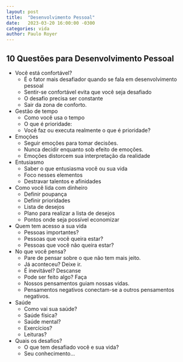 ```yaml
---
layout: post
title:  "Desenvolvimento Pessoal"
date:   2023-03-20 16:00:00 -0300
categories: vida 
author: Paulo Royer
---
```


## 10 Questões para Desenvolvimento Pessoal

- Você está confortável?
  - É o fator mais desafiador quando se fala em desenvolvimento pessoal
  - Sentir-se confortável evita que você seja desafiado
  - O desafio precisa ser constante
  - Sair da zona de conforto.
- Gestão de tempo
  - Como você usa o tempo
  - O que é prioridade:
  - Você faz ou executa realmente o que é prioridade?
- Emoções
  - Seguir emoções para tomar decisões.
  - Nunca decidir enquanto sob efeito de emoções.
  - Emoções distorcem sua interpretação da realidade
- Entusiasmo
  - Saber o que entusiasma você ou sua vida
  - Foco nesses elementos
  - Destravar talentos e afinidades
- Como você lida com dinheiro
  - Definir poupança
  - Definir prioridades
  - Lista de desejos
  - Plano para realizar a lista de desejos
  - Pontos onde seja possível economizar
- Quem tem acesso a sua vida
  - Pessoas importantes?
  - Pessoas que você queira estar?
  - Pessoas que você não queira estar?
- No que você pensa?
  - Pare de pensar sobre o que não tem mais jeito.
  - Já aconteceu? Deixe ir.
  - É inevitável? Descanse
  - Pode ser feito algo? Faça
  - Nossos pensamentos guiam nossas vidas.
  - Pensamentos negativos conectam-se a outros pensamentos negativos.
- Saúde
  - Como vai sua saúde?
  - Saúde física?
  - Saúde mental?
  - Exercícios?
  - Leituras?
- Quais os desafios?
  - O que tem desafiado você e sua vida?
  - Seu conhecimento…
